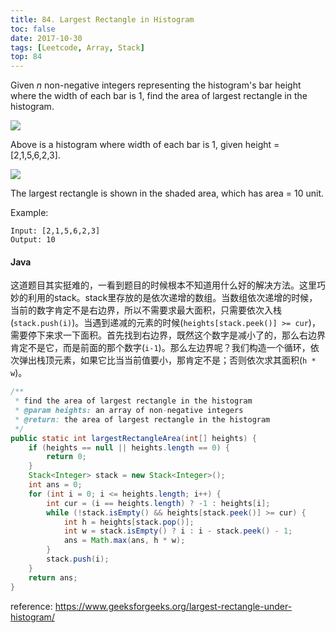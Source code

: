 ```yaml
---
title: 84. Largest Rectangle in Histogram
toc: false
date: 2017-10-30
tags: [Leetcode, Array, Stack]
top: 84
---
```


Given $n$ non-negative integers representing the histogram's bar height where the width of each bar is 1, find the area of largest rectangle in the histogram.

![](http://or9a8nskt.bkt.clouddn.com/15391517664139.jpg)


Above is a histogram where width of each bar is 1, given height = [2,1,5,6,2,3].

 
 ![](http://or9a8nskt.bkt.clouddn.com/15391517753651.jpg)



The largest rectangle is shown in the shaded area, which has area = 10 unit.

 

Example:

```
Input: [2,1,5,6,2,3]
Output: 10
```

#### Java

这道题目其实挺难的，一看到题目的时候根本不知道用什么好的解决方法。这里巧妙的利用的stack。stack里存放的是依次递增的数组。当数组依次递增的时候，当前的数字肯定不是右边界，所以不需要求最大面积，只需要依次入栈(`stack.push(i)`)。当遇到递减的元素的时候(`heights[stack.peek()] >= cur`)，需要停下来求一下面积。首先找到右边界，既然这个数字是减小了的，那么右边界肯定不是它，而是前面的那个数字(`i-1`)。那么左边界呢？我们构造一个循环，依次弹出栈顶元素，如果它比当当前值要小，那肯定不是；否则依次求其面积(`h * w`)。

```Java
/**
 * find the area of largest rectangle in the histogram
 * @param heights: an array of non-negative integers
 * @return: the area of largest rectangle in the histogram
 */
public static int largestRectangleArea(int[] heights) {
    if (heights == null || heights.length == 0) {
        return 0;
    }
    Stack<Integer> stack = new Stack<Integer>();
    int ans = 0;
    for (int i = 0; i <= heights.length; i++) {
        int cur = (i == heights.length) ? -1 : heights[i];
        while (!stack.isEmpty() && heights[stack.peek()] >= cur) {
            int h = heights[stack.pop()];
            int w = stack.isEmpty() ? i : i - stack.peek() - 1;
            ans = Math.max(ans, h * w);
        }
        stack.push(i);
    }
    return ans;
}
```

reference: https://www.geeksforgeeks.org/largest-rectangle-under-histogram/

